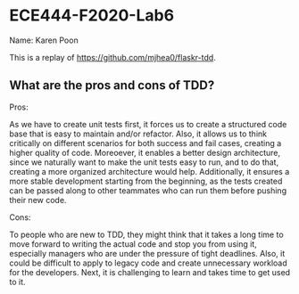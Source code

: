 # ECE444-F2020-Lab6

Name: Karen Poon

This is a replay of https://github.com/mjhea0/flaskr-tdd.

## What are the pros and cons of TDD?

Pros: 

As we have to create unit tests first, it forces us to create a structured code base that is easy to maintain and/or refactor. Also, it allows us to think critically on different scenarios for both success and fail cases, creating a higher quality of code. Moreoever, it enables a better design architecture, since we naturally want to make the unit tests easy to run, and to do that, creating a more organized architecture would help. Additionally, it ensures a more stable development starting from the beginning, as the tests created can be passed along to other teammates who can run them before pushing their new code.

Cons: 

To people who are new to TDD, they might think that it takes a long time to move forward to writing the actual code and stop you from using it, especially managers who are under the pressure of tight deadlines. Also, it could be difficult to apply to legacy code and create unnecessary workload for the developers. Next, it is challenging to learn and takes time to get used to it.
